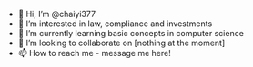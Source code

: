 - 👋 Hi, I’m @chaiyi377
- 👀 I’m interested in law, compliance and investments
- 🌱 I’m currently learning basic concepts in computer science
- 💞️ I’m looking to collaborate on [nothing at the moment]
- 📫 How to reach me - message me here!

<!---
chaiyi377/chaiyi377 is a ✨ special ✨ repository because its `README.md` (this file) appears on your GitHub profile.
You can click the Preview link to take a look at your changes.
--->
